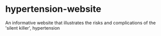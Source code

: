 # hypertension-website
An informative website that illustrates the risks and complications of the 'silent killer', hypertension
